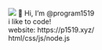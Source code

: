 <img src="https://p1519.xyz/4041.png"/>
👋 Hi, I’m @program1519<br>
i like to code!   <br>
website: https://p1519.xyz/<br>
html/css/js/node.js <br>
